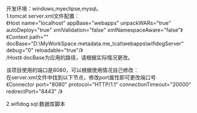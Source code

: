 开发环境：windows,myeclipse,mysql。<br>
1.tomcat server.xml文件配置：<br>
《Host name="localhost"  appBase="webapps"
            unpackWARs="true" autoDeploy="true"
            xmlValidation="false" xmlNamespaceAware="false"》<br>
		《Context path="" docBase="D:\MyWorkSpace\.metadata\.me_tcat\webapps\wifidogServer" debug="0" reloadable="true"/》<br>
/Host》
docBase为应用的路径，请根据实际情况更改。<br>

该项目使用的端口是8080，可以根据使用情况自己修改：<br>
在server.xml文件中找到以下节点，修改port属性即可更改端口号<br>
《Connector port="8080" protocol="HTTP/1.1" 
               connectionTimeout="20000" 
               redirectPort="8443" /》

2.wifidog.sql:数据库脚本
